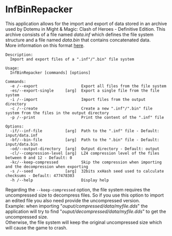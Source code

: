 # InfBinRepacker
This application allows for the import and export of data stored in an archive used by Dotemu in Might & Magic: Clash of Heroes - Definitive Edition. This archive consists of a file named _data.inf_ which defines the file system structure and a file named _data.bin_ that contains concatenated data.<br/>
More information on this format [here](https://encode.su/threads/4364-Can-you-help-me-identify-this-algorithm).

```
Description:
  Import and export files of a ".inf"/".bin" file system

Usage:
  InfBinRepacker [commands] [options]

Commands:
  -e /--export                   Export all files from the file system
  -es/--export-single     [arg]  Export a single file from the file system
  -i /--import                   Import files from the output directory
  -c /--create                   Create a new ".inf"/".bin" file system from the files in the output directory
  -p /--print                    Print the content of the ".inf" file

Options:
  -if/--inf-file          [arg]  Path to the ".inf" file - Default: input/data.inf
  -bf/--bin-file          [arg]  Path to the ".bin" file - Default: input/data.bin
  -od/--output-directory  [arg]  Output directory - Default: output
  -cl/--compression-level [arg]  LZ4 compression level of the files between 0 and 12 - Default: 0
  -kc/--keep-compressed          Skip the compression when importing and the decompression when exporting
  -s /--seed              [arg]  32bits xxHash seed used to calculate checksums - Default: 477478303
  -h /--help                     Display help
```
Regarding the `--keep-compressed` option, the file system requires the uncompressed size to decompress files. So if you use this option to import an edited file you also need provide the uncompressed version.<br/>
Example: when importing "_ouput/compressed/data/myfile.dds_" the application will try to find "_ouput/decompressed/data/myfile.dds_" to get the uncompressed size.<br/>
Otherwise, the file system will keep the original uncompressed size which will cause the game to crash.
